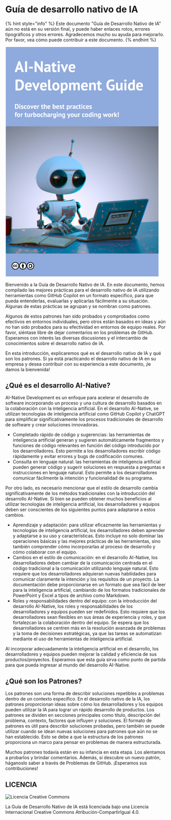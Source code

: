 # Guía de desarrollo nativo de IA

{% hint style="info" %}
Este documento "Guía de Desarrollo Nativo de IA" aún no está en su versión final, y puede haber enlaces rotos, errores tipográficos y otros errores.
Agradecemos mucho su ayuda para mejorarlo.
Por favor, vea cómo puede contribuir a este documento.
{% endhint %}

<img src="../../top.png" width="480px" />

Bienvenido a la Guía de Desarrollo Nativo de IA.
En este documento, hemos compilado las mejores prácticas para el desarrollo nativo de IA utilizando herramientas como GitHub Copilot en un formato específico, para que pueda entenderlas, evaluarlas y aplicarlas fácilmente a su situación.
Algunas de estas prácticas se agrupan y se nombran como patrones.

Algunos de estos patrones han sido probados y comprobados como efectivos en entornos individuales, pero otros están basados en ideas y aún no han sido probados para su efectividad en entornos de equipo reales.
Por favor, siéntase libre de dejar comentarios en los problemas de GitHub.
Esperamos con interés las diversas discusiones y el intercambio de conocimientos sobre el desarrollo nativo de IA.

En esta introducción, explicaremos qué es el desarrollo nativo de IA y qué son los patrones.
Si ya está practicando el desarrollo nativo de IA en su empresa y desea contribuir con su experiencia a este documento, ¡le damos la bienvenida!

## ¿Qué es el desarrollo AI-Native?

AI-Native Development es un enfoque para acelerar el desarrollo de software incorporando un proceso y una cultura de desarrollo basados en la colaboración con la inteligencia artificial.
En el desarrollo AI-Native, se utilizan tecnologías de inteligencia artificial como GitHub Copilot y ChatGPT para simplificar significativamente los procesos tradicionales de desarrollo de software y crear soluciones innovadoras.

* Completado rápido de código y sugerencias: las herramientas de inteligencia artificial generan y sugieren automáticamente fragmentos y funciones de código relevantes en función del código introducido por los desarrolladores.
Esto permite a los desarrolladores escribir código rápidamente y evitar errores y bugs de codificación comunes.
* Consulta en lenguaje natural: las herramientas de inteligencia artificial pueden generar código y sugerir soluciones en respuesta a preguntas e instrucciones en lenguaje natural.
Esto permite a los desarrolladores comunicar fácilmente la intención y funcionalidad de su programa.

Por otro lado, es necesario mencionar que el estilo de desarrollo cambia significativamente de los métodos tradicionales con la introducción del desarrollo AI-Native.
Si bien se pueden obtener muchos beneficios al utilizar tecnologías de inteligencia artificial, los desarrolladores y equipos deben ser conscientes de los siguientes puntos para adaptarse a estos cambios.

* Aprendizaje y adaptación: para utilizar eficazmente las herramientas y tecnologías de inteligencia artificial, los desarrolladores deben aprender y adaptarse a su uso y características.
Esto incluye no solo dominar las operaciones básicas y las mejores prácticas de las herramientas, sino también comprender cómo incorporarlas al proceso de desarrollo y cómo colaborar con el equipo.
* Cambios en el estilo de comunicación: en el desarrollo AI-Native, los desarrolladores deben cambiar de la comunicación centrada en el código tradicional a la comunicación utilizando lenguaje natural.
Esto requiere que los desarrolladores adquieran nuevas habilidades para comunicar claramente la intención y los requisitos de un proyecto.
La documentación debe proporcionarse en un formato que sea fácil de leer para la inteligencia artificial, cambiando de los formatos tradicionales de PowerPoint y Excel a tipos de archivo como Markdown.
* Roles y responsabilidades dentro del equipo: con la introducción del desarrollo AI-Native, los roles y responsabilidades de los desarrolladores y equipos pueden ser redefinidos.
Esto requiere que los desarrolladores sean flexibles en sus áreas de experiencia y roles, y que fortalezcan la colaboración dentro del equipo.
Se espera que los desarrolladores se centren más en la resolución avanzada de problemas y la toma de decisiones estratégicas, ya que las tareas se automatizan mediante el uso de herramientas de inteligencia artificial.

Al incorporar adecuadamente la inteligencia artificial en el desarrollo, los desarrolladores y equipos pueden mejorar la calidad y eficiencia de sus productos/proyectos.
Esperamos que esta guía sirva como punto de partida para que pueda ingresar al mundo del desarrollo AI-Native.

## ¿Qué son los Patrones?

Los patrones son una forma de describir soluciones repetibles a problemas dentro de un contexto específico.
En el desarrollo nativo de la IA, los patrones proporcionan ideas sobre cómo los desarrolladores y los equipos pueden utilizar la IA para lograr un rápido desarrollo de productos.
Los patrones se dividen en secciones principales como título, descripción del problema, contexto, factores que influyen y soluciones.
El formato de patrones es útil para describir soluciones probadas, pero también se puede utilizar cuando se idean nuevas soluciones para patrones que aún no se han establecido.
Esto se debe a que la estructura de los patrones proporciona un marco para pensar en problemas de manera estructurada.

Muchos patrones todavía están en su infancia en esta etapa.
Los alentamos a probarlos y brindar comentarios.
Además, si descubre un nuevo patrón, háganoslo saber a través de Problemas de GitHub.
¡Esperamos sus contribuciones!

## LICENCIA

![Licencia Creative Commons](https://i.creativecommons.org/l/by-sa/4.0/88x31.png)

La Guía de Desarrollo Nativo de IA está licenciada bajo una Licencia Internacional Creative Commons Atribución-CompartirIgual 4.0.
